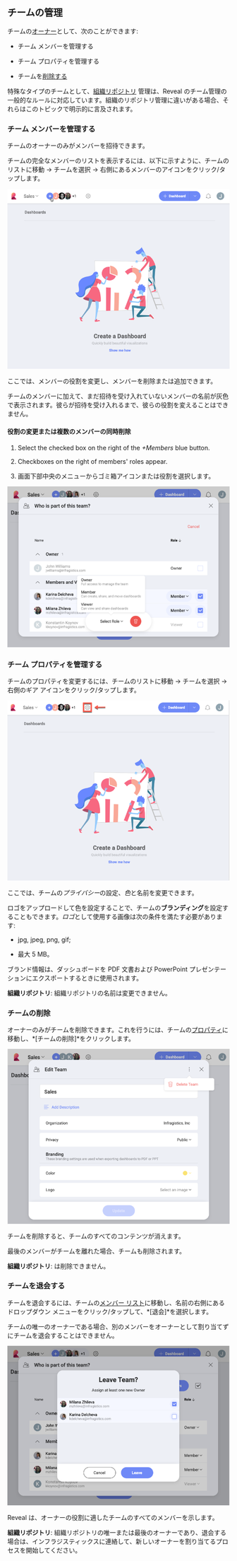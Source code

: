 ## チームの管理

チームの[オーナー](index.html#members-roles-permissions)として、次のことができます:

  - チーム メンバーを管理する

  - チーム プロパティを管理する

  - チームを[削除する](#delete-team)

特殊なタイプのチームとして、[組織リポジトリ](index.html#organization-team) 管理は、Reveal のチーム管理の一般的なルールに対応しています。組織のリポジトリ管理に違いがある場合、それらはこのトピックで明示的に言及されます。

<a name='manage-team-members'></a>
### チーム メンバーを管理する

チームのオーナーのみがメンバーを招待できます。

チームの完全なメンバーのリストを表示するには、以下に示すように、チームのリストに移動 → チームを選択 → 右側にあるメンバーのアイコンをクリック/タップします。

![manage team members menu](images/manage-team-members_all.png)

ここでは、メンバーの役割を変更し、メンバーを削除または追加できます。

チームのメンバーに加えて、まだ招待を受け入れていないメンバーの名前が灰色で表示されます。彼らが招待を受け入れるまで、彼らの役割を変えることはできません。

#### 役割の変更または複数のメンバーの同時削除

1. Select the checked box on the right of the *+Members* blue button.
 
2. Checkboxes on the right of members' roles appear.

3.  画面下部中央のメニューからゴミ箱アイコンまたは役割を選択します。

![select role menu at the bottom center in manage members](images/select-role-menu.png)

<a name='manage-team-properties'></a>
### チーム プロパティを管理する

チームのプロパティを変更するには、チームのリストに移動 → チームを選択 → 右側のギア アイコンをクリック/タップします。

![team settings managing menu](images/team-settings-managing_all.png)

ここでは、チームの*プライバシー*の設定、*色*と名前を変更できます。

ロゴをアップロードして色を設定することで、チームの**ブランディング**を設定することもできます。*ロゴ*として使用する画像は次の条件を満たす必要があります:

  - jpg, jpeg, png, gif;

  - 最大 5 MB。

ブランド情報は、ダッシュボードを PDF 文書および PowerPoint プレゼンテーションにエクスポートするときに使用されます。

**組織リポジトリ**: 組織リポジトリの名前は変更できません。

<a name='delete-team'></a>
### チームの削除

オーナーのみがチームを削除できます。これを行うには、チームの[プロパティ](#manage-team-properties)に移動し、*[チームの削除]*をクリックします。

![delete team button](images/delete-team.png)

チームを削除すると、チームのすべてのコンテンツが消えます。

最後のメンバーがチームを離れた場合、チームも削除されます。

**組織リポジトリ**: は削除できません。

### チームを退会する

チームを退会するには、チームの[メンバー リスト](#manage-team-members)に移動し、名前の右側にあるドロップダウン メニューをクリック/タップして、*[退会]*を選択します。

チームの唯一のオーナーである場合、別のメンバーをオーナーとして割り当てずにチームを退会することはできません。

![leave team dialog to assign a new owner](images/owner-leaves-team.png)

Reveal は、オーナーの役割に適したチームのすべてのメンバーを示します。

**組織リポジトリ**: 組織リポジトリの唯一または最後のオーナーであり、退会する場合は、インフラジスティックスに連絡して、新しいオーナーを割り当てるプロセスを開始してください。
